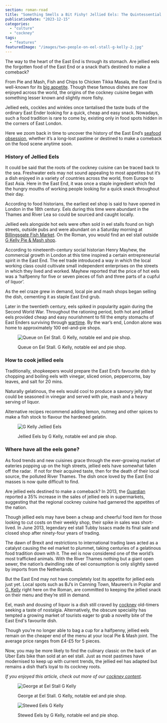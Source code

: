 ```yaml
---
section: roman-road
title: "Something Smells a Bit Fishy! Jellied Eels: The Quintessential Cockney Cuisine"
publicationDate: "2023-12-15"
categories: 
  - "culture"
  - "cockney"
tags: 
  - "features"
featuredImage: "/images/two-people-on-eel-stall-g-kelly-2.jpg"
---
```


The way to the heart of the East End is through its stomach. Are jellied eels the forgotten food of the East End or a snack that’s destined to make a comeback?

From Pie and Mash, Fish and Chips to Chicken Tikka Masala, the East End is well-known for its [big appetite](https://romanroadlondon.com/best-lunch-places/). Though these famous dishes are now enjoyed across the world, the origins of the cockney cuisine began with something lesser known and slightly more fishy. 

Jellied eels, cockles and winkles once tantalised the taste buds of the ordinary East Ender looking for a quick, cheap and easy snack. Nowadays, such a food tradition is rare to come by, existing only in food spots hidden in the corners of East London. 

Here we zoom back in time to uncover the history of the East End’s [seafood obsession](https://romanroadlondon.com/downey-brother-fishmonger-globe-town-market-roman-road/), whether it’s a long-lost pastime or destined to make a comeback on the food scene anytime soon. 

### **History of Jellied Eels**

It could be said that the roots of the cockney cuisine can be traced back to the sea. Freshwater eels may not sound appealing to most appetites but it’s a dish enjoyed in a variety of countries across the world, from Europe to East Asia. Here in the East End, it was once a staple ingredient which fed the hungry mouths of working people looking for a quick snack throughout their day.

According to food historians, the earliest eel shop is said to have opened in London in the 18th century. Eels during this time were abundant in the Thames and River Lea so could be sourced and caught locally. 

Jellied eels alongside hot eels were often sold in eel stalls found on high streets, outside pubs and were abundant on a Saturday morning at [Billingsgate Fish Market](https://poplarlondon.co.uk/billingsgate-fishmonger-bill-thornton-receives-bem-serving-community-docklands/). On the Roman, you would find an eel stall outside [G Kelly Pie & Mash shop](https://www.gkelly.london/).

According to nineteenth-century social historian Henry Mayhew, the commercial growth in London at this time inspired a certain entrepreneurial spirit in the East End. The eel trade introduced a way in which the local working class could cultivate small independent enterprises on the streets in which they lived and worked. Mayhew reported that the price of hot eels was a ‘halfpenny for five or seven pieces of fish and three parts of a cupful of liquor’.

As the eel craze grew in demand, local pie and mash shops began selling the dish, cementing it as staple East End grub. 

Later in the twentieth century, eels spiked in popularity again during the Second World War. Throughout the rationing period, both hot and jellied eels provided cheap and easy nourishment to fill the empty stomachs of East Enders surviving through [wartime](https://romanroadlondon.com/bow-bethnal-green-blitz-deaths/). By the war’s end, London alone was home to approximately 100 eel-and-pie shops.

<figure>

![Queue on Eel Stall. G Kelly, notable eel and pie shop. ](/images/Queue-on-eel-stall-g-kelly-2-1024x683.jpg)

<figcaption>

Queue on Eel Stall. G Kelly, notable eel and pie shop.

</figcaption>

</figure>

### **How to cook jellied eels**

Traditionally, shopkeepers would prepare the East End’s favourite dish by chopping and boiling eels with vinegar, sliced onion, peppercorns, bay leaves, and salt for 20 mins. 

Naturally gelatinous, the eels would cool to produce a savoury jelly that could be seasoned in vinegar and served with pie, mash and a heavy serving of liquor.

Alternative recipes recommend adding lemon, nutmeg and other spices to make a fish stock to flavour the hardened gelatin. 

<figure>

![G Kelly Jellied Eels](/images/G-kelly-jellied-eels-2-1024x683.jpg)

<figcaption>

Jellied Eels by G Kelly, notable eel and pie shop.

</figcaption>

</figure>

### **Where have all the eels gone?**

As food trends and new cuisines grace through the ever-growing market of eateries popping up on the high streets, jellied eels have somewhat fallen off the radar.  If not for their acquired taste, then for the death of their local source, the polluted River Thames. The dish once loved by the East End masses is now quite difficult to find. 

Are jellied eels destined to make a comeback? In 2013, the [Guardian](https://www.theguardian.com/lifeandstyle/2013/nov/09/jellied-eels-cockney-tesco-food) reported a 35% increase in the sales of jellied eels in supermarkets, suggesting that the regional cockney cuisine had garnered the appetites of the nation. 

Though jellied eels may have been a cheap and cheerful food item for those looking to cut costs on their weekly shop, their spike in sales was short-lived. In June 2013, legendary eel stall Tubby Issacs made its final sale and closed shop after ninety-four years of trading.

The dawn of Brexit and restrictions to international trading laws acted as a catalyst causing the eel market to plummet, taking centuries of a gelatinous food tradition down with it. The eel is now considered one of the world’s most trafficked animals. With the River Thames nothing but a giant open sewer, the nation’s dwindling rate of eel consumption is only slightly saved by imports from the Netherlands.

But the East End may not have completely lost its appetite for jellied eels just yet. Local spots such as BJ’s in Canning Town, Maureen’s in Poplar and [G. Kelly](https://romanroadlondon.com/cockney-roots-leanne-black-g-kelly-bow/) right here on the Roman, are committed to keeping the jellied snack on their menu and they’re still in demand. 

Eel, mash and dousing of liquor is a dish still craved by [cockney](https://romanroadlondon.com/cockney-rhyming-slang-history/) old-timers seeking a taste of nostalgia. Alternatively, the obscure speciality has tempted a growing market of tourists eager to grab a novelty bite of the East End's favourite dish. 

Though you’re no longer able to bag a cup for a halfpenny, jellied eels remain on the cheaper end of the menu at your local Pie & Mash joint. The average price ranges from £4-£5 for 5 pieces. 

Now, you may be more likely to find the culinary classic on the back of an Uber Eats bike than sold at an eel stall. Just as most pastimes have modernised to keep up with current trends, the jellied eel has adapted but remains a dish that’s loyal to its cockney roots. 

_If you enjoyed this article, check out more of our_ [_cockney content_](https://romanroadlondon.com/culture/cockney/)_._ 

<figure>

![George at Eel Stall G Kelly](/images/george-eel-stall-g-kelly-2-1024x680.jpg)

<figcaption>

George at Eel Stall. G Kelly, notable eel and pie shop.

</figcaption>

</figure>

<figure>

![Stewed Eels G Kelly ](/images/G-Kelly-Stewed-eels-2-1024x683.jpg)

<figcaption>

Stewed Eels by G Kelly, notable eel and pie shop.

</figcaption>

</figure>

